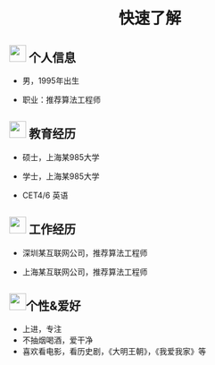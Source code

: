  <center>
     <h1>快速了解</h1>
 </center>

## <img src="assets/info-circle-solid.svg" width="30px"> 个人信息

- 男，1995年出生

- 职业：推荐算法工程师

## <img src="assets/graduation-cap-solid.svg" width="30px"> 教育经历

- 硕士，上海某985大学

- 学士，上海某985大学

- CET4/6 英语

## <img src="assets/project-diagram-solid.svg" width="30px"> 工作经历

- 深圳某互联网公司，推荐算法工程师

- 上海某互联网公司，推荐算法工程师

## <img src="assets/tools-solid.svg" width="30px">个性&爱好

- 上进，专注
- 不抽烟喝酒，爱干净
- 喜欢看电影，看历史剧，《大明王朝》，《我爱我家》等
